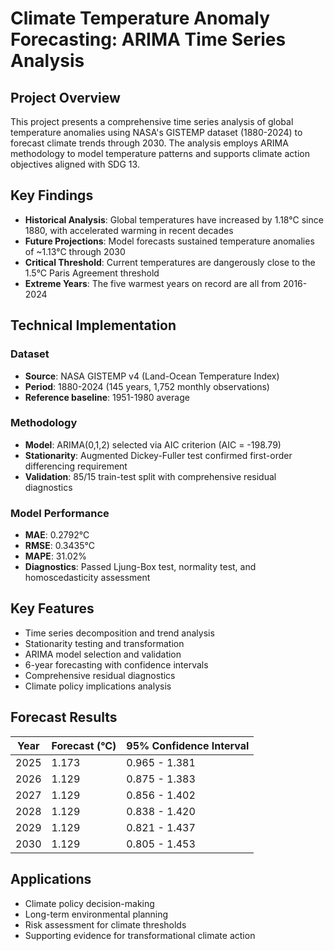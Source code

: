 # Climate Temperature Anomaly Forecasting: ARIMA Time Series Analysis

## Project Overview

This project presents a comprehensive time series analysis of global temperature anomalies using NASA's GISTEMP dataset (1880-2024) to forecast climate trends through 2030. The analysis employs ARIMA methodology to model temperature patterns and supports climate action objectives aligned with SDG 13.

## Key Findings

- **Historical Analysis**: Global temperatures have increased by 1.18°C since 1880, with accelerated warming in recent decades
- **Future Projections**: Model forecasts sustained temperature anomalies of ~1.13°C through 2030
- **Critical Threshold**: Current temperatures are dangerously close to the 1.5°C Paris Agreement threshold
- **Extreme Years**: The five warmest years on record are all from 2016-2024

## Technical Implementation

### Dataset
- **Source**: NASA GISTEMP v4 (Land-Ocean Temperature Index)
- **Period**: 1880-2024 (145 years, 1,752 monthly observations)
- **Reference baseline**: 1951-1980 average

### Methodology
- **Model**: ARIMA(0,1,2) selected via AIC criterion (AIC = -198.79)
- **Stationarity**: Augmented Dickey-Fuller test confirmed first-order differencing requirement
- **Validation**: 85/15 train-test split with comprehensive residual diagnostics

### Model Performance
- **MAE**: 0.2792°C
- **RMSE**: 0.3435°C  
- **MAPE**: 31.02%
- **Diagnostics**: Passed Ljung-Box test, normality test, and homoscedasticity assessment

## Key Features

- Time series decomposition and trend analysis
- Stationarity testing and transformation
- ARIMA model selection and validation
- 6-year forecasting with confidence intervals
- Comprehensive residual diagnostics
- Climate policy implications analysis

## Forecast Results

| Year | Forecast (°C) | 95% Confidence Interval |
|------|---------------|-------------------------|
| 2025 | 1.173 | 0.965 - 1.381 |
| 2026 | 1.129 | 0.875 - 1.383 |
| 2027 | 1.129 | 0.856 - 1.402 |
| 2028 | 1.129 | 0.838 - 1.420 |
| 2029 | 1.129 | 0.821 - 1.437 |
| 2030 | 1.129 | 0.805 - 1.453 |

## Applications

- Climate policy decision-making
- Long-term environmental planning
- Risk assessment for climate thresholds
- Supporting evidence for transformational climate action
